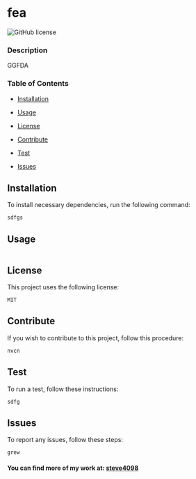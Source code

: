 # fea
  ![GitHub license](https://img.shields.io/badge/license-MIT-green)




  ### Description

  GGFDA



  ### Table of Contents

 * [Installation](#installation)

 * [Usage](#usage)

 * [License](#license)


 * [Contribute](#contribute)

 * [Test](#test)

 * [Issues](#issues)

  ## Installation


  To install necessary dependencies, run the following command:

  ```
  sdfgs
  ```

  ## Usage

  ```
  
  ```

  ## License

  This project uses the following license:

  ```
  MIT
  ```

  ## Contribute

  If you wish to contribute to this project, follow this procedure:

  ```
  nvcn
  ```

  ## Test

  To run a test, follow these instructions:

  ```
  sdfg
  ```

  ## Issues

  To report any issues, follow these steps:
 
  ```
  grew
  ```

 #### You can find more of my work at: [steve4098](https://github.com/steve4098)

